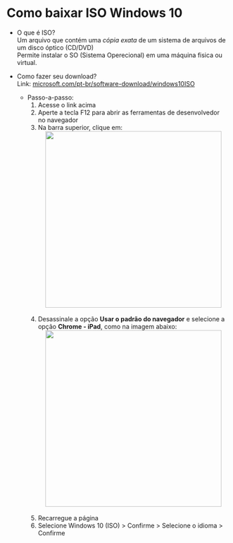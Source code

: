 # Como baixar ISO Windows 10

- O que é ISO?<br>
Um arquivo que contém uma *cópia exata* de um sistema de arquivos de um disco óptico (CD/DVD)<br>
Permite instalar o SO (Sistema Operecional) em uma máquina fisica ou virtual.

- Como fazer seu download?<br>
Link: [microsoft.com/pt-br/software-download/windows10ISO](https://www.microsoft.com/pt-br/software-download/windows10ISO)<br>
  - Passo-a-passo:
    1. Acesse o link acima<br>
    2. Aperte a tecla F12 para abrir as ferramentas de desenvolvedor no navegador
    3. Na barra superior, clique em:<br>
<img src="https://github.com/user-attachments/assets/f7d67291-89e3-4b24-abc5-ab6e062a8599" width="400" style="display: block; margin: auto;"><br>
    4. Desassinale a opção **Usar o padrão do navegador** e selecione a opção **Chrome - iPad**, como na imagem abaixo:<br>
<img src="https://github.com/user-attachments/assets/c53c5b44-3ce5-433f-9df7-66160c6a15fb" width="400" style="display: block; margin: auto;"><br>
    5. Recarregue a página
    6. Selecione Windows 10 (ISO) > Confirme > Selecione o idioma > Confirme
